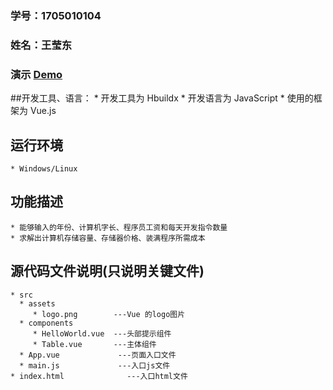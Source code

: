 ### 学号：1705010104
### 姓名：王莹东

### 演示 [Demo](http://www.willdove.top/homework/)

##开发工具、语言：
	* 开发工具为 Hbuildx 
	* 开发语言为 JavaScript
	* 使用的框架为 Vue.js
## 运行环境
	* Windows/Linux
## 功能描述
	* 能够输入的年份、计算机字长、程序员工资和每天开发指令数量
	* 求解出计算机存储容量、存储器价格、装满程序所需成本
## 源代码文件说明(只说明关键文件)
	* src
	  * assets
	     * logo.png        ---Vue 的logo图片
	  * components
	     * HelloWorld.vue  ---头部提示组件
	     * Table.vue       ---主体组件
	  * App.vue             ---页面入口文件
	  * main.js             ---入口js文件
	* index.html              ---入口html文件
